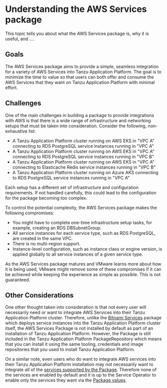 # Understanding the AWS Services package

This topic tells you about what the AWS Services package is, why it is useful, and ....

## <a id="goals"></a> Goals

The AWS Services package aims to provide a simple, seamless integration for a variety of AWS Services
into Tanzu Application Platform. The goal is to minimize the time to value so that users can both offer
and consume the AWS Services that they want on Tanzu Application Platform with minimal effort.

## <a id="challenges"></a> Challenges

One of the main challenges in building a package to provide integrations with AWS is
that there is a wide range of infrastructure and networking setups that must
be taken into consideration. Consider the following, non-exhaustive list:

- A Tanzu Application Platform cluster running on AWS EKS in "VPC A" connecting to RDS PostgreSQL service instances running in "VPC A"
- A Tanzu Application Platform cluster running on AWS EKS in "VPC A" connecting to RDS PostgreSQL service instances running in "VPC B"
- A Tanzu Application Platform cluster running on AWS EKS in "VPC A" connecting to Elasticache Redis service instances running in "VPC B"
- A Tanzu Application Platform cluster running on Azure AKS connecting to RDS PostgreSQL service instances running in "VPC A"

Each setup has a different set of infrastructure and configuration requirements.
If not handled carefully, this could lead to the configuration for the package becoming too complex.

To control the potential complexity, the AWS Services package makes the following compromises:

- You might have to complete one-time infrastructure setup tasks, for example, creating an RDS DBSubnetGroup.
- All service instances for each service type, such as RDS PostgreSQL, are created in the same VPC.
- There is no multi-region support.
- Instance-level configuration, such as instance class or engine version, is applied globally to all
service instances of a given service type.

As the AWS Services package matures and VMware learns more about how it is being used,
VMware might remove some of these compromises if it can be achieved while keeping the experience as
simple as possible. This is not guaranteed.

## <a id="other"></a> Other Considerations

One other thought taken into consideration is that not every user will necessarily need or want to
integrate AWS Services into their Tanzu Application Platform cluster.
Therefore, unlike the [Bitnami Services](../../bitnami-services/about.hbs.md) package which deploys
service instances into the Tanzu Application Platform cluster itself, the AWS Services Package is not
installed by default as part of an installation of Tanzu Application Platform.
However, the Package is still included in the Tanzu Application Platform PackageRepository which means
that you can install it using the same tooling, credentials and image repositories that you used to
install Tanzu Application Platform.

On a similar note, even users who do want to integrate AWS services into their Tanzu Application Platform
installation may not necessarily want to integrate _all_ of the
[services supported by the Package](../reference/supported-services.hbs.md).
Therefore none of the services are enabled by default and it is up to the Service Operator to enable
only the services they want via the [Package values](../reference/package-values.hbs.md).
